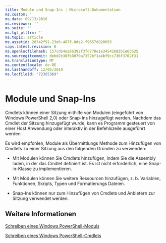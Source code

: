 ```yaml
---
title: Module und Snap-Ins | Microsoft-Dokumentation
ms.custom: ''
ms.date: 09/13/2016
ms.reviewer: ''
ms.suite: ''
ms.tgt_pltfrm: ''
ms.topic: article
ms.assetid: 2d342f91-23e0-467f-8de2-f9657d820693
caps.latest.revision: 6
ms.openlocfilehash: 157cd64e286392f3fd770e1e34542682b1e63625
ms.sourcegitcommit: debd2b38fb8070a7357bf1a4bf9cc736f3702f31
ms.translationtype: MT
ms.contentlocale: de-DE
ms.lasthandoff: 12/05/2019
ms.locfileid: "72365369"
---
```

# <a name="modules-and-snap-ins"></a>Module und Snap-Ins

Cmdlets können einer Sitzung mithilfe von Modulen (eingeführt von Windows PowerShell 2,0) oder Snap-Ins hinzugefügt werden. Nachdem das Cmdlet der Sitzung hinzugefügt wurde, kann es Programm gesteuert von einer Host Anwendung oder interaktiv in der Befehlszeile ausgeführt werden.

Es wird empfohlen, Module als Übermittlungs Methode zum Hinzufügen von Cmdlets zu einer Sitzung aus den folgenden Gründen zu verwenden:

- Mit Modulen können Sie Cmdlets hinzufügen, indem Sie die Assembly laden, in der das Cmdlet definiert ist. Es ist nicht erforderlich, eine Snap-in-Klasse zu implementieren.

- Mit Modulen können Sie weitere Ressourcen hinzufügen, z. b. Variablen, Funktionen, Skripts, Typen und Formatierungs Dateien.

- Snap-Ins können nur zum Hinzufügen von Cmdlets und Anbietern zur Sitzung verwendet werden.

## <a name="see-also"></a>Weitere Informationen

[Schreiben eines Windows PowerShell-Moduls](../module/writing-a-windows-powershell-module.md)

[Schreiben eines Windows PowerShell-Cmdlets](./writing-a-windows-powershell-cmdlet.md)
